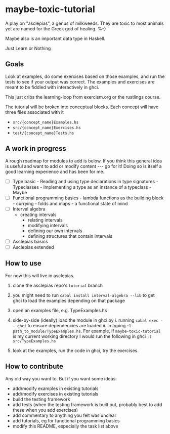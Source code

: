 # maybe-toxic-tutorial
A play on "asclepias", a genus of milkweeds. They are toxic to most animals yet are named for the Greek god of healing. %-}

Maybe also is an important data type in Haskell.

Just Learn or Nothing

## Goals

Look at examples, do some exercises based on those examples, and run the tests to see if your output was correct. The examples and exercises are meant to be fiddled with interactively in ghci.

This just cribs the learning-loop from exercism.org or the rustlings course.

The tutorial will be broken into conceptual blocks. Each concept will have three files associated with it

- `src/{concept_name}Examples.hs`
- `src/{concept_name}Exercises.hs`
- `test/{concept_name}Tests.hs`

## A work in progress
A rough roadmap for modules to add is below. If you think this general idea is useful and want to add or modify content --- go for it! Doing so is itself a good learning experience and has been for me.

* [ ] Type basic
		- Reading and using type declarations in type signatures
		- Typeclasses
		- Implementing a type as an instance of a typeclass
		- Maybe
* [ ] Functional programming basics
		- lambda functions as the building block
		- currying
		- folds and maps
		- a functional state of mind
* [ ] Interval algebra
    - creating intervals
		- relating intervals
		- modifying intervals
		- defining our own intervals
		- defining structures that contain intervals
* [ ] Asclepias basics
* [ ] Asclepias extended

## How to use
For now this will live in asclepias.

1. clone the asclepias repo's `tutorial` branch

2. you might need to run `cabal install interval-algebra --lib` to get ghci to load the examples depending on that package

3. open an examples file, e.g. TypeExamples.hs

4. side-by-side (ideally) load the module in ghci by 
    i. running `cabal exec -- ghci` to ensure dependencies are loaded
		ii. in typing `:l path_to_module/TypeExamples.hs`. For example, if `maybe-toxic-tutorial` is my current working directory I would run the following in ghci `:l src/TypeExamples.hs`

5. look at the examples, run the code in ghci, try the exercises.

## How to contribute
Any old way you want to. But if you want some ideas:

- add/modify examples in existing tutorials
- add/modify exercises in existing tutorials
- build the testing framework
- add tests (when the testing framework is built out, probably best to add these when you add exercises)
- add commentary to anything you felt was unclear
- add tutorials, eg for functional programming basics
- modify this README, especially the task list above
